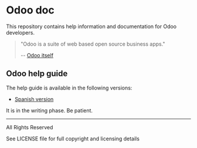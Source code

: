 # Odoo doc

This repository contains help information and documentation for Odoo developers.

> "Odoo is a suite of web based open source business apps."
> 
> -- [Odoo itself](https://www.odoo.com/)

## Odoo help guide

The help guide is available in the following versions:

* [Spanish version](https://github.com/neo-oien/odoo_doc/tree/master/guide/es)

It is in the writing phase. Be patient.

-------------

All Rights Reserved

See LICENSE file for full copyright and licensing details
